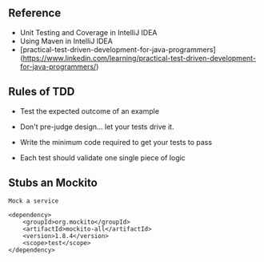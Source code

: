 ## Reference
- Unit Testing and Coverage in IntelliJ IDEA
- Using Maven in IntelliJ IDEA
- [practical-test-driven-development-for-java-programmers] (https://www.linkedin.com/learning/practical-test-driven-development-for-java-programmers/)


## Rules of TDD
- Test the expected outcome of an example

- Don't pre-judge design... let your tests drive it.

- Write the minimum code required to get your tests to pass

- Each test should validate one single piece of logic


## Stubs an Mockito
    Mock a service
    
```
<dependency>
    <groupId>org.mockito</groupId>
    <artifactId>mockito-all</artifactId>
    <version>1.8.4</version>
    <scope>test</scope>
</dependency>
``` 